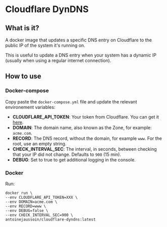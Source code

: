 # Cloudflare DynDNS

## What is it?

A docker image that updates a specific DNS entry on Cloudflare to the public IP of the system it's running on.

This is useful to update a DNS entry when your system has a dynamic IP (usually when using a regular internet connection).

## How to use

### Docker-compose

Copy paste the `docker-compose.yml` file and update the relevant environement variables:
- **CLOUDFLARE_API_TOKEN**: Your token from Cloudflare. You can get it [here](https://dash.cloudflare.com/profile/api-tokens).
- **DOMAIN**: The domain name, also known as the Zone, for example: `acme.com`.
- **RECORD**: The DNS record, without the domain, for example `www`. For the root, use an empty string. 
- **CHECK_INTERVAL_SEC**: The interval, in seconds, between checking that your IP did not change. Defaults to `900` (15 min).
- **DEBUG**: Set to true to get additional logging in the console.

### Docker

Run:

```
docker run \
--env CLOUDFLARE_API_TOKEN=XXX \
--env DOMAIN=acme.com \
--env RECORD=www \
--env DEBUG=false \
--env CHECK_INTERVAL_SEC=900 \
antoinejaussoin/cloudflare-dyndns:latest
```